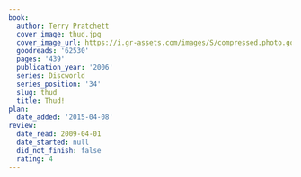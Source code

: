 ```yaml
---
book:
  author: Terry Pratchett
  cover_image: thud.jpg
  cover_image_url: https://i.gr-assets.com/images/S/compressed.photo.goodreads.com/books/1320495268l/62530._SY160_.jpg
  goodreads: '62530'
  pages: '439'
  publication_year: '2006'
  series: Discworld
  series_position: '34'
  slug: thud
  title: Thud!
plan:
  date_added: '2015-04-08'
review:
  date_read: 2009-04-01
  date_started: null
  did_not_finish: false
  rating: 4
---
```

